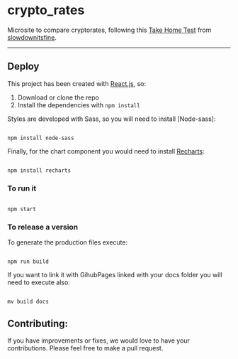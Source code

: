 # crypto_rates

Microsite to compare cryptorates, following this [Take Home Test](https://gist.github.com/slowdownitsfine/bf04e1e6981121659f4d74bc7a942313) from [slowdownitsfine](https://gist.github.com/slowdownitsfine).

---

## Deploy

This project has been created with [React.js](https://es.reactjs.org/), so:

1. Download or clone the repo
2. Install the dependencies with `npm install`

Styles are developed with Sass, so you will need to install [Node-sass]:

```

npm install node-sass

```

Finally, for the chart component you would need to install [Recharts](https://recharts.org/en-US/):

```

npm install recharts

```

### To run it

```

npm start

```

### To release a version

To generate the production files execute:

```

npm run build

```

If you want to link it with GihubPages linked with your docs folder you will need to execute also:

```

mv build docs

```

## Contributing:

If you have improvements or fixes, we would love to have your contributions. Please feel free to make a pull request.
